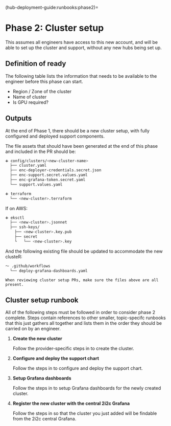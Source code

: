 (hub-deployment-guide:runbooks:phase2)=
# Phase 2: Cluster setup

This assumes all engineers have access to this new account, and will be able to set up the cluster and support, without any new hubs being set up.

## Definition of ready

The following table lists the information that needs to be available to the engineer before this phase can start.

- Region / Zone of the cluster
- Name of cluster
- Is GPU required?

## Outputs

At the end of Phase 1, there should be a new cluster setup, with fully configured and deployed support components.

The file assets that should have been generated at the end of this phase and included in the PR should be:

```bash
➕ config/clusters/<new-cluster-name>
  ├── cluster.yaml
  ├── enc-deployer-credentials.secret.json
  ├── enc-support.secret.values.yaml
  ├── enc-grafana-token.secret.yaml
  └── support.values.yaml
```

```bash
➕ terraform
  └── <new-cluster>.terraform
```

If on AWS:

```bash
➕ eksctl
  ├── <new-cluster>.jsonnet
  ├── ssh-keys/
    ├── <new-cluster>.key.pub
    ├── secret
    └   └── <new-cluster>.key
```

And the following existing file should be updated to accommodate the new clusteR:

```bash
～ .github/workflows
  └── deploy-grafana-dashboards.yaml
```

```{tip}
When reviewing cluster setup PRs, make sure the files above are all present.
```

## Cluster setup runbook

All of the following steps must be followed in order to consider phase 2 complete. Steps contain references to other smaller, topic-specifc runbooks that this just gathers all together and lists them in the order they should be carried on by an engineer.

1. **Create the new cluster**

   Follow the provider-specific steps in [](new-cluster:new-cluster) to create the cluster.

2. **Configure and deploy the support chart**

   Follow the steps in [](deploy-support-chart) to configure and deploy the support chart.

3. **Setup Grafana dashboards**

   Follow the steps in [](setup-grafana) to setup Grafana dashboards for the newly created cluster.

4. **Register the new cluster with the central 2i2c Grafana**

   Follow the steps in [](register-new-cluster-with-central-grafana) so that the cluster you just added will be findable from the 2i2c central Grafana.